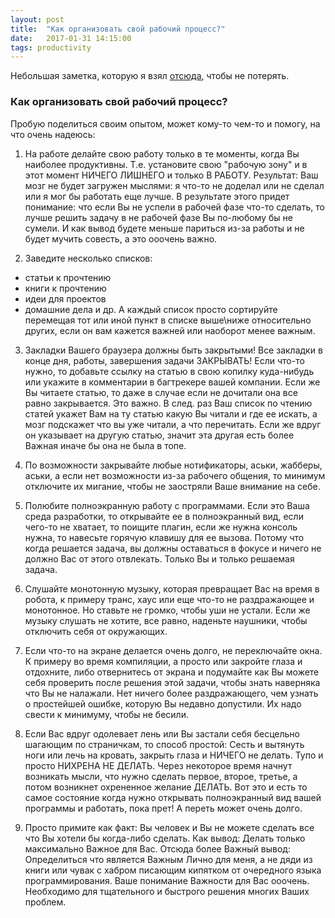 ```yaml
---
layout: post
title:  "Как организовать свой рабочий процесс?"
date:   2017-01-31 14:15:00
tags: productivity
---
```


Небольшая заметка, которую я взял [отсюда](https://toster.ru/answer?answer_id=199448#answers_list_answer), чтобы не потерять.

### Как организовать свой рабочий процесс?

Пробую поделиться своим опытом, может кому-то чем-то и помогу, на что очень надеюсь:

1) На работе делайте свою работу только в те моменты, когда Вы наиболее продуктивны. Т.е. установите свою "рабочую зону" и в этот момент НИЧЕГО ЛИШНЕГО и только В РАБОТУ. Результат: Ваш мозг не будет загружен мыслями: я что-то не доделал или не сделал или я мог бы работать еще лучше. В результате этого придет понимание: что если Вы не успели в рабочей фазе что-то сделать, то лучше решить задачу в не рабочей фазе Вы по-любому бы не сумели. И как вывод будете меньше париться из-за работы и не будет мучить совесть, а это ооочень важно.

2) Заведите несколько списков:
- статьи к прочтению
- книги к прочтению
- идеи для проектов
- домашние дела
и др. А каждый список просто сортируйте перемещая тот или иной пункт в списке выше\ниже относительно других, если он вам кажется важней или наоборот менее важным.

3) Закладки Вашего браузера должны быть закрытыми! Все закладки в конце дня, работы, завершения задачи ЗАКРЫВАТЬ! Если что-то нужно, то добавьте ссылку на статью в свою копилку куда-нибудь или укажите в комментарии в багтрекере вашей компании.
Если же Вы читаете статью, то даже в случае если не дочитали она все равно закрывается. Это важно. В след. раз Ваш список по чтению статей укажет Вам на ту статью какую Вы читали и где ее искать, а мозг подскажет что вы уже читали, а что перечитать. Если же вдруг он указывает на другую статью, значит эта другая есть более Важная иначе бы она не была в топе.

4) По возможности закрывайте любые нотификаторы, аськи, жабберы, аськи, а если нет возможности из-за рабочего общения, то минимум отключите их мигание, чтобы не заостряли Ваше внимание на себе.

5) Полюбите полноэкранную работу с программами. Если это Ваша среда разработки, то открывайте ее в полноэкранный вид, если чего-то не хватает, то поищите плагин, если же нужна консоль нужна, то навесьте горячую клавишу для ее вызова. Потому что когда решается задача, вы должны оставаться в фокусе и ничего не должно Вас от этого отвлекать. Только Вы и только решаемая задача.

6) Слушайте монотонную музыку, которая превращает Вас на время в робота, к примеру транс, хаус или еще что-то не раздражающее и монотонное. Но ставьте не громко, чтобы уши не устали. Если же музыку слушать не хотите, все равно, наденьте наушники, чтобы отключить себя от окружающих.

7) Если что-то на экране делается очень долго, не переключайте окна. К примеру во время компиляции, а просто или закройте глаза и отдохните, либо отвернитесь от экрана и подумайте как Вы можете себя проверить после решения этой задачи, чтобы знать наверняка что Вы не налажали. Нет ничего более раздражающего, чем узнать о простейшей ошибке, которую Вы недавно допустили. Их надо свести к минимуму, чтобы не бесили.

8) Если Вас вдруг одолевает лень или Вы застали себя бесцельно шагающим по страничкам, то способ простой: Сесть и вытянуть ноги или лечь на кровать, закрыть глаза и НИЧЕГО не делать. Тупо и просто НИХРЕНА НЕ ДЕЛАТЬ. Через некоторое время начнут возникать мысли, что нужно сделать первое, второе, третье, а потом возникнет охрененное желание ДЕЛАТЬ. Вот это и есть то самое состояние когда нужно открывать полноэкранный вид вашей программы и работать, пока прет! А переть может очень долго.

9) Просто примите как факт: Вы человек и Вы не можете сделать все что Вы хотели бы когда-либо сделать. Как вывод: Делать только максимально Важное для Вас. Отсюда более Важный вывод: Определиться что является Важным Лично для меня, а не дяди из книги или чувак с хабром писающим кипятком от очередного языка программирования. Ваше понимание Важности для Вас ооочень. Необходимо для тщательного и быстрого решения многих Ваших проблем.
